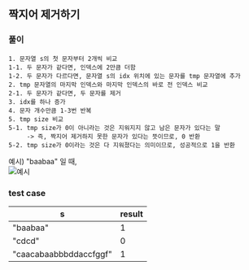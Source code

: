 ## 짝지어 제거하기

### 풀이
```
1. 문자열 s의 첫 문자부터 2개씩 비교
1-1. 두 문자가 같다면, 인덱스에 2만큼 더함
1-2. 두 문자가 다르다면, 문자열 s의 idx 위치에 있는 문자를 tmp 문자열에 추가
2. tmp 문자열의 마지막 인덱스와 마지막 인덱스의 바로 전 인덱스 비교
2-1. 두 문자가 같다면, 두 문자를 제거
3. idx를 하나 증가
4. 문자 개수만큼 1-3번 반복
5. tmp size 비교
5-1. tmp size가 0이 아니라는 것은 지워지지 않고 남은 문자가 있다는 말  
     -> 즉, 짝지어 제거하지 못한 문자가 있다는 뜻이므로, 0 반환  
5-2. tmp size가 0이라는 것은 다 지워졌다는 의미이므로, 성공적으로 1을 반환
```
예시) "baabaa" 일 때,  
![예시](https://user-images.githubusercontent.com/57518908/127878221-65f55f00-f0c7-4aae-82a4-08da7df6779d.jpg)

### test case
|s|result|
|---|---|
|"baabaa"|1|
|"cdcd"|0|
|"caacabaabbbddaccfggf"|1|
